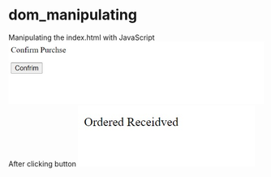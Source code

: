 # dom_manipulating
Manipulating the index.html with JavaScript
![GitHub Logo](/images/cb.jpg)
<br>
After clicking button
![GitHub Logo](/images/cb2.jpg)


